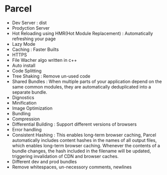 # Parcel

- Dev Server : dist
- Prodyction Server
- Hot Reloading using HMR(Hot Module Replacement) : Automatically refreshing your page
- Lazy Mode 
- Caching : Faster Builts
- HTTPS
- File Wacher algo written in c++
- Auto install
- Code Splitting
- Tree Shaking : Remove un-used code
- Shared Bundles : When multiple parts of your application depend on the same common modules, they are automatically deduplicated into a separate bundle. 
- Dignostics
- Minification
- Image Optimization
- Bundling
- Compression
- Differential Building : Support different versions of browsers
- Error handling
- Consistent Hashing : This enables long-term browser caching, Parcel automatically includes content hashes in the names of all output files, which enables long-term browser caching. Whenever the contents of a bundle changes, the hash included in the filename will be updated, triggering invalidation of CDN and browser caches.
- Different dev and prod bundles
- Remove whitespaces, un-necessory comments, newlines